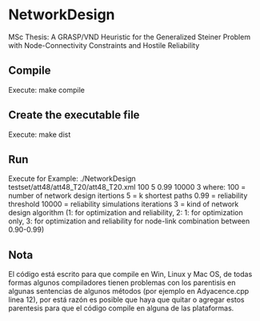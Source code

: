 # NetworkDesign
MSc Thesis: A GRASP/VND Heuristic for the Generalized
Steiner Problem with Node-Connectivity
Constraints and Hostile Reliability

## Compile
Execute: make compile

## Create the executable file
Execute: make dist

## Run
Execute for Example: ./NetworkDesign testset/att48/att48_T20/att48_T20.xml 100 5 0.99 10000 3
where:
100 =  number of network design itertions
5 = k shortest paths
0.99 = reliability threshold
10000 = reliability simulations iterations
3 = kind of network design algorithm (1: for optimization and reliability, 2: 1: for optimization only, 3: for optimization and reliability for node-link combination between 0.90-0.99)

## Nota
El código está escrito para que compile en Win, Linux y Mac OS, de todas formas algunos compiladores tienen problemas con los parentisis en algunas sentencias
de algunos métodos (por ejemplo en Adyacence.cpp linea 12), por está razón es posible que haya que quitar o agregar estos parentesis para que el código compile en alguna de las plataformas.
